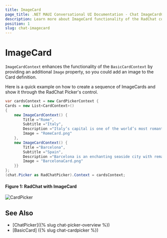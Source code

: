 ```yaml
---
title: ImageCard
page_title: .NET MAUI Conversational UI Documentation - Chat ImageCardContext
description: Learn more about ImageCard functionality of the RadChat control
position: 1
slug: chat-imagecard
---
```


# ImageCard 

`ImageCardContext` enhances the functionality of the `BasicCardContext` by providing an additional `Image` property, so you could add an image to the Card definition. 

Here is a quick example on how to create a sequence of ImageCards and show it through the RadChat Picker's control.

```C#
var cardsContext = new CardPickerContext {
Cards = new List<CardContext>()
{
	new ImageCardContext() {
		Title ="Rome",
		Subtitle ="Italy",
		Description ="Italy’s capital is one of the world’s most romantic and inspiring cities",
		Image = "RomeCard.png"
	},
	new ImageCardContext() {
		Title ="Barcelona",
		Subtitle ="Spain",
		Description ="Barcelona is an enchanting seaside city with remarkable architecture",
		Image = "BarcelonaCard.png"
	}}
};
(chat.Picker as RadChatPicker).Context = cardsContext;
```
	
#### Figure 1: RadChat with ImageCard

![CardPicker](images/)
	
## See Also

- [ChatPicker]({% slug chat-picker-overview %})
- [BasicCard] ({% slug chat-cardpicker %})